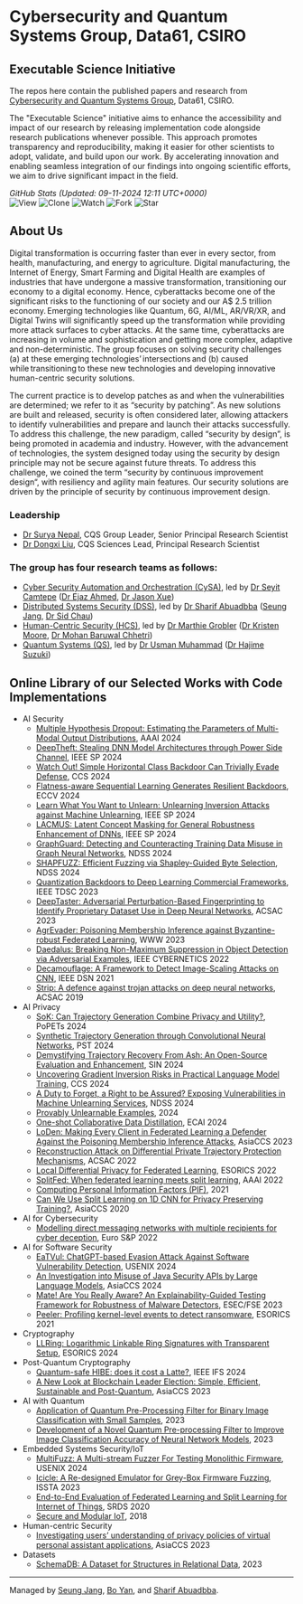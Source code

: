 # Cybersecurity and Quantum Systems Group, Data61, CSIRO  
## Executable Science Initiative 
The repos here contain the published papers and research from [Cybersecurity and Quantum Systems Group](https://research.csiro.au/cybersecurity-quantum-systems/), Data61, CSIRO.  

The "Executable Science" initiative aims to enhance the accessibility and impact of our research by releasing implementation code alongside research publications whenever possible. This approach promotes transparency and reproducibility, making it easier for other scientists to adopt, validate, and build upon our work. By accelerating innovation and enabling seamless integration of our findings into ongoing scientific efforts, we aim to drive significant impact in the field.


<!-- STATS-START -->
*GitHub Stats (Updated: 09-11-2024 12:11 UTC+0000)*  
![View](https://img.shields.io/badge/View-392-lightgreen) ![Clone](https://img.shields.io/badge/Clone-173-royalblue) ![Watch](https://img.shields.io/badge/Watch-557-blue) ![Fork](https://img.shields.io/badge/Fork-127-orange) ![Star](https://img.shields.io/badge/Star-557-yellow)  
<!-- STATS-END -->


















































## About Us
Digital transformation is occurring faster than ever in every sector, from health, manufacturing, and energy to agriculture. Digital manufacturing, the Internet of Energy, Smart Farming and Digital Health are examples of industries that have undergone a massive transformation, transitioning our economy to a digital economy. Hence, cyberattacks become one of the significant risks to the functioning of our society and our A$ 2.5 trillion economy. Emerging technologies like Quantum, 6G, AI/ML, AR/VR/XR, and Digital Twins will significantly speed up the transformation while providing more attack surfaces to cyber attacks. At the same time, cyberattacks are increasing in volume and sophistication and getting more complex, adaptive and non-deterministic. The group focuses on solving security challenges (a) at these emerging technologies’ intersections and (b) caused while transitioning to these new technologies and developing innovative human-centric security solutions.  

The current practice is to develop patches as and when the vulnerabilities are determined; we refer to it as “security by patching”. As new solutions are built and released, security is often considered later, allowing attackers to identify vulnerabilities and prepare and launch their attacks successfully. To address this challenge, the new paradigm, called “security by design”, is being promoted in academia and industry. However, with the advancement of technologies, the system designed today using the security by design principle may not be secure against future threats. To address this challenge, we coined the term “security by continuous improvement design“, with resiliency and agility main features. Our security solutions are driven by the principle of security by continuous improvement design.  

### Leadership
- [Dr Surya Nepal](https://people.csiro.au/N/S/Surya-Nepal), CQS Group Leader, Senior Principal Research Scientist
- [Dr Dongxi Liu](https://people.csiro.au/L/D/Dongxi-Liu), CQS Sciences Lead, Principal Research Scientist

### The group has four research teams as follows:  
- [Cyber Security Automation and Orchestration (CySA)](https://research.csiro.au/cybersecurity-quantum-systems/about/autonomous-and-application-security/), led by [Dr Seyit Camtepe](https://people.csiro.au/C/S/seyit-camtepe) ([Dr Ejaz Ahmed](https://people.csiro.au/a/e/ejaz-ahmed), [Dr Jason Xue](https://people.csiro.au/x/j/jason-xue))
- [Distributed Systems Security (DSS)](https://research.csiro.au/cybersecurity-quantum-systems/about/iot-cloud-security/), led by [Dr Sharif Abuadbba](https://people.csiro.au/a/s/sharif-abuadbba) ([Seung Jang](https://people.csiro.au/j/s/seung-jang), [Dr Sid Chau](https://people.csiro.au/c/s/sid-chau))
- [Human-Centric Security (HCS)](https://research.csiro.au/cybersecurity-quantum-systems/about/human-centric-security/), led by [Dr Marthie Grobler](https://people.csiro.au/g/m/marthie-grobler) ([Dr Kristen Moore](https://people.csiro.au/m/k/kristen-moore), [Dr Mohan Baruwal Chhetri](https://people.csiro.au/b/m/mohan-baruwalchhetri))
- [Quantum Systems (QS)](https://research.csiro.au/cybersecurity-quantum-systems/about/quantum-systems/), led by [Dr Usman Muhammad](https://research.csiro.au/cybersecurity-quantum-systems/people/staff/) ([Dr Hajime Suzuki](https://people.csiro.au/s/h/hajime-suzuki))


## Online Library of our Selected Works with Code Implementations
- AI Security
  - [Multiple Hypothesis Dropout: Estimating the Parameters of Multi-Modal Output Distributions](https://github.com/cqs-data61/multiple-hypothesis-dropout), AAAI 2024
  - [DeepTheft: Stealing DNN Model Architectures through Power Side Channel](https://github.com/cqs-data61/DeepTheft), IEEE SP 2024
  - [Watch Out! Simple Horizontal Class Backdoor Can Trivially Evade Defense](https://github.com/cqs-data61/HCB), CCS 2024
  - [Flatness-aware Sequential Learning Generates Resilient Backdoors](https://github.com/cqs-data61/SBL-resilient-backdoors), ECCV 2024
  - [Learn What You Want to Unlearn: Unlearning Inversion Attacks against Machine Unlearning](https://github.com/cqs-data61/Unlearning-inversion-attacks), IEEE SP 2024
  - [LACMUS: Latent Concept Masking for General Robustness Enhancement of DNNs](https://github.com/cqs-data61/LACMUS), IEEE SP 2024
  - [GraphGuard: Detecting and Counteracting Training Data Misuse in Graph Neural Networks](https://github.com/cqs-data61/GraphGuard-Proactive), NDSS 2024
  - [SHAPFUZZ: Efficient Fuzzing via Shapley-Guided Byte Selection](https://github.com/cqs-data61/ShapFuzz), NDSS 2024
  - [Quantization Backdoors to Deep Learning Commercial Frameworks](https://github.com/cqs-data61/quantization-backdoor), IEEE TDSC 2023
  - [DeepTaster: Adversarial Perturbation-Based Fingerprinting to Identify Proprietary Dataset Use in Deep Neural Networks](https://github.com/cqs-data61/DeepTaster), ACSAC 2023
  - [AgrEvader: Poisoning Membership Inference against Byzantine-robust Federated Learning](https://github.com/cqs-data61/AgrEvader), WWW 2023
  - [Daedalus: Breaking Non-Maximum Suppression in Object Detection via Adversarial Examples](https://github.com/cqs-data61/Daedalus-attack), IEEE CYBERNETICS 2022
  - [Decamouflage: A Framework to Detect Image-Scaling Attacks on CNN](https://github.com/cqs-data61/Decamouflage), IEEE DSN 2021
  - [Strip: A defence against trojan attacks on deep neural networks](https://github.com/cqs-data61/STRIP), ACSAC 2019
- AI Privacy
  - [SoK: Can Trajectory Generation Combine Privacy and Utility?](https://github.com/cqs-data61/SoK-TrajGen), PoPETs 2024
  - [Synthetic Trajectory Generation through Convolutional Neural Networks](https://github.com/cqs-data61/CNN-TRAJGAN), PST 2024
  - [Demystifying Trajectory Recovery From Ash: An Open-Source Evaluation and Enhancement](https://github.com/cqs-data61/Trajectory_Recovery), SIN 2024
  - [Uncovering Gradient Inversion Risks in Practical Language Model Training](https://github.com/cqs-data61/GRAB), CCS 2024
  - [A Duty to Forget, a Right to be Assured? Exposing Vulnerabilities in Machine Unlearning Services](https://github.com/cqs-data61/Over-unlearning), NDSS 2024
  - [Provably Unlearnable Examples](https://github.com/cqs-data61/certified-data-learnability), 2024
  - [One-shot Collaborative Data Distillation](https://github.com/cqs-data61/CollabDM), ECAI 2024
  - [LoDen: Making Every Client in Federated Learning a Defender Against the Poisoning Membership Inference Attacks](https://github.com/cqs-data61/LoDen), AsiaCCS 2023
  - [Reconstruction Attack on Differential Private Trajectory Protection Mechanisms](https://github.com/cqs-data61/RAoPT), ACSAC 2022
  - [Local Differential Privacy for Federated Learning](https://github.com/cqs-data61/LDPFL), ESORICS 2022
  - [SplitFed: When federated learning meets split learning](https://github.com/cqs-data61/SplitFed-When-Federated-Learning-Meets-Split-Learning), AAAI 2022
  - [Computing Personal Information Factors (PIF)](https://github.com/cqs-data61/piflib), 2021
  - [Can We Use Split Learning on 1D CNN for Privacy Preserving Training?](https://github.com/cqs-data61/split-learning-1D), AsiaCCS 2020
- AI for Cybersecurity
  - [Modelling direct messaging networks with multiple recipients for cyber deception](https://github.com/cqs-data61/emailgen), Euro S&P 2022
- AI for Software Security
  - [EaTVul: ChatGPT-based Evasion Attack Against Software Vulnerability Detection](https://github.com/cqs-data61/EatVul-Resources), USENIX 2024
  - [An Investigation into Misuse of Java Security APIs by Large Language Models](https://github.com/cqs-data61/LLM-security-study), AsiaCCS 2024
  - [Mate! Are You Really Aware? An Explainability-Guided Testing Framework for Robustness of Malware Detectors](https://github.com/cqs-data61/AMM), ESEC/FSE 2023
  - [Peeler: Profiling kernel-level events to detect ransomware](https://github.com/cqs-data61/peeler), ESORICS 2021
- Cryptography
  - [LLRing: Logarithmic Linkable Ring Signatures with Transparent Setup](https://github.com/cqs-data61/LLRing), ESORICS 2024
- Post-Quantum Cryptography
  - [Quantum-safe HIBE: does it cost a Latte?](https://github.com/cqs-data61/latte), IEEE IFS 2024
  - [A New Look at Blockchain Leader Election: Simple, Efficient, Sustainable and Post-Quantum](https://github.com/cqs-data61/iVRF), AsiaCCS 2023
- AI with Quantum
  - [Application of Quantum Pre-Processing Filter for Binary Image Classification with Small Samples](https://github.com/cqs-data61/qpf-bic), 2023
  - [Development of a Novel Quantum Pre-processing Filter to Improve Image Classification Accuracy of Neural Network Models](https://github.com/cqs-data61/qpf), 2023
- Embedded Systems Security/IoT
  - [MultiFuzz: A Multi-stream Fuzzer For Testing Monolithic Firmware](https://github.com/cqs-data61/MultiFuzz), USENIX 2024
  - [Icicle: A Re-designed Emulator for Grey-Box Firmware Fuzzing](https://github.com/cqs-data61/icicle), ISSTA 2023
  - [End-to-End Evaluation of Federated Learning and Split Learning for Internet of Things](https://github.com/cqs-data61/Federated-Learning-and-Split-Learning-with-raspberry-pi), SRDS 2020
  - [Secure and Modular IoT](https://github.com/cqs-data61/smit), 2018
- Human-centric Security
  - [Investigating users’ understanding of privacy policies of virtual personal assistant applications](https://github.com/cqs-data61/VPAPPUsability), AsiaCCS 2023
- Datasets
  - [SchemaDB: A Dataset for Structures in Relational Data](https://github.com/cqs-data61/SchemaDB), 2023

---
Managed by [Seung Jang](https://people.csiro.au/J/S/seung-jang), [Bo Yan](https://people.csiro.au/y/b/bo-yan), and [Sharif Abuadbba](https://people.csiro.au/a/s/sharif-abuadbba).
